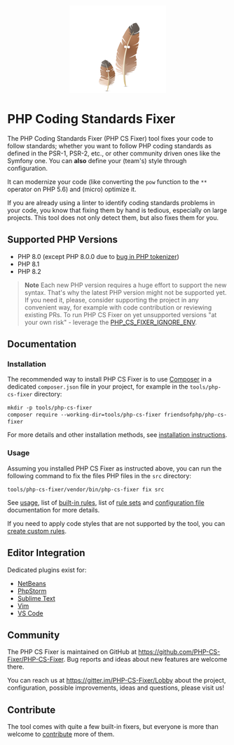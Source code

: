 <p align="center">
    <a href="https://cs.symfony.com">
        <img src="./logo.png" title="PHP CS Fixer" alt="PHP CS Fixer logo">
    </a>
</p>

PHP Coding Standards Fixer
==========================

The PHP Coding Standards Fixer (PHP CS Fixer) tool fixes your code to follow standards;
whether you want to follow PHP coding standards as defined in the PSR-1, PSR-2, etc.,
or other community driven ones like the Symfony one.
You can **also** define your (team's) style through configuration.

It can modernize your code (like converting the ``pow`` function to the ``**`` operator on PHP 5.6)
and (micro) optimize it.

If you are already using a linter to identify coding standards problems in your
code, you know that fixing them by hand is tedious, especially on large
projects. This tool does not only detect them, but also fixes them for you.

## Supported PHP Versions

* PHP 8.0 (except PHP 8.0.0 due to [bug in PHP tokenizer](https://bugs.php.net/bug.php?id=80462))
* PHP 8.1
* PHP 8.2

> **Note**
> Each new PHP version requires a huge effort to support the new syntax.
> That's why the latest PHP version might not be supported yet. If you need it,
> please, consider supporting the project in any convenient way, for example
> with code contribution or reviewing existing PRs. To run PHP CS Fixer on yet
> unsupported versions "at your own risk" - leverage the
> [PHP_CS_FIXER_IGNORE_ENV](./doc/usage.rst#environment-options).

## Documentation

### Installation

The recommended way to install PHP CS Fixer is to use [Composer](https://getcomposer.org/download/)
in a dedicated `composer.json` file in your project, for example in the
`tools/php-cs-fixer` directory:

```console
mkdir -p tools/php-cs-fixer
composer require --working-dir=tools/php-cs-fixer friendsofphp/php-cs-fixer
```

For more details and other installation methods, see
[installation instructions](./doc/installation.rst).

### Usage

Assuming you installed PHP CS Fixer as instructed above, you can run the
following command to fix the files PHP files in the `src` directory:

```console
tools/php-cs-fixer/vendor/bin/php-cs-fixer fix src
```

See [usage](./doc/usage.rst), list of [built-in rules](./doc/rules/index.rst), list of [rule sets](./doc/ruleSets/index.rst)
and [configuration file](./doc/config.rst) documentation for more details.

If you need to apply code styles that are not supported by the tool, you can
[create custom rules](./doc/custom_rules.rst).

## Editor Integration

Dedicated plugins exist for:

* [NetBeans](https://plugins.netbeans.apache.org/catalogue/?id=36)
* [PhpStorm](https://www.jetbrains.com/help/phpstorm/using-php-cs-fixer.html)
* [Sublime Text](https://github.com/benmatselby/sublime-phpcs)
* [Vim](https://github.com/stephpy/vim-php-cs-fixer)
* [VS Code](https://github.com/junstyle/vscode-php-cs-fixer)

## Community

The PHP CS Fixer is maintained on GitHub at https://github.com/PHP-CS-Fixer/PHP-CS-Fixer.
Bug reports and ideas about new features are welcome there.

You can reach us at https://gitter.im/PHP-CS-Fixer/Lobby about the project,
configuration, possible improvements, ideas and questions, please visit us!

## Contribute

The tool comes with quite a few built-in fixers, but everyone is more than
welcome to [contribute](CONTRIBUTING.md) more of them.
